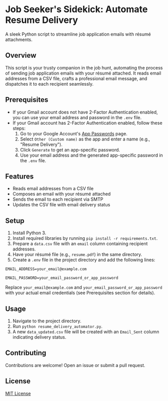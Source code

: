 # Job Seeker's Sidekick: Automate Resume Delivery

A sleek Python script to streamline job application emails with résumé attachments.

## Overview

This script is your trusty companion in the job hunt, automating the process of sending job application emails with your résumé attached. It reads email addresses from a CSV file, crafts a professional email message, and dispatches it to each recipient seamlessly.

## Prerequisites

- If your Gmail account does not have 2-Factor Authentication enabled, you can use your email address and password in the `.env` file.
- If your Gmail account has 2-Factor Authentication enabled, follow these steps:
  1. Go to your Google Account's [App Passwords](https://myaccount.google.com/apppasswords) page.
  2. Select `Other (Custom name)` as the app and enter a name (e.g., "Resume Delivery").
  3. Click `Generate` to get an app-specific password.
  4. Use your email address and the generated app-specific password in the `.env` file.

## Features

- Reads email addresses from a CSV file
- Composes an email with your résumé attached
- Sends the email to each recipient via SMTP
- Updates the CSV file with email delivery status

## Setup

1. Install Python 3.
2. Install required libraries by running `pip install -r requirements.txt`.
3. Prepare a `data.csv` file with an `email` column containing recipient addresses.
4. Have your résumé file (e.g., `resume.pdf`) in the same directory.
5. Create a `.env` file in the project directory and add the following lines:

`EMAIL_ADDRESS=your_email@example.com`

`EMAIL_PASSWORD=your_email_password_or_app_password`

Replace `your_email@example.com` and `your_email_password_or_app_password` with your actual email credentials (see Prerequisites section for details).

## Usage

1. Navigate to the project directory.
2. Run `python resume_delivery_automator.py`.
3. A new `data_updated.csv` file will be created with an `Email_Sent` column indicating delivery status.

## Contributing

Contributions are welcome! Open an issue or submit a pull request.

## License

[MIT License](LICENSE)
